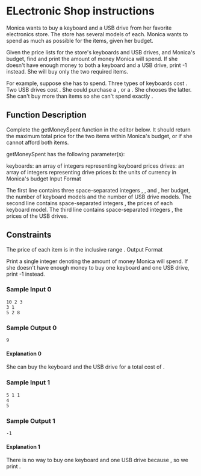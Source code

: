 # ELectronic Shop instructions
Monica wants to buy a keyboard and a USB drive from her favorite electronics store. The store has several models of each. Monica wants to spend as much as possible for the  items, given her budget.

Given the price lists for the store's keyboards and USB drives, and Monica's budget, find and print the amount of money Monica will spend. If she doesn't have enough money to both a keyboard and a USB drive, print -1 instead. She will buy only the two required items.

For example, suppose she has  to spend. Three types of keyboards cost . Two USB drives cost . She could purchase a , or a . She chooses the latter. She can't buy more than  items so she can't spend exactly .

## Function Description

Complete the getMoneySpent function in the editor below. It should return the maximum total price for the two items within Monica's budget, or  if she cannot afford both items.

getMoneySpent has the following parameter(s):

keyboards: an array of integers representing keyboard prices
drives: an array of integers representing drive prices
b: the units of currency in Monica's budget
Input Format

The first line contains three space-separated integers , , and , her budget, the number of keyboard models and the number of USB drive models.
The second line contains  space-separated integers , the prices of each keyboard model.
The third line contains  space-separated integers , the prices of the USB drives.

## Constraints

The price of each item is in the inclusive range .
Output Format

Print a single integer denoting the amount of money Monica will spend. If she doesn't have enough money to buy one keyboard and one USB drive, print -1 instead.

### Sample Input 0
```
10 2 3
3 1
5 2 8
```

### Sample Output 0
```
9
```
#### Explanation 0

She can buy the  keyboard and the  USB drive for a total cost of .

### Sample Input 1
```
5 1 1
4
5
```

### Sample Output 1
```
-1
```
#### Explanation 1

There is no way to buy one keyboard and one USB drive because , so we print .